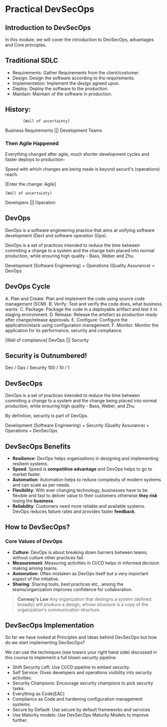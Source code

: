 # Practical DevSecOps

## Introduction to DevSecOps

In this module, we will cover the introduction to DevSecOps, advantages and Core principles.

## Traditional SDLC

- Requirements: Gather Requirements from the client/costumer.
- Design: Design the software according to the requirements.
- Implementation: Implement the design agreed upon.
- Deploy: Deploy the software to the production.
- Maintain: Maintain of the software in production.

## History:
            
            [Wall of uncertainty]
Business Requirements ||| Development Teams 

### Then Agile Happened

Everything changed after agile, much shorter development cycles and faster deploys to production-

Speed with which changes are being made is beyond securit's (operations) reach.

[Enter the change: Agile]

    [Wall of uncertainty]
Developers ||| Operation

## DevOps

DevOps is a software engineering practice that aims at unifying software development (Dev) and software operation (Ops).

DevOps is a set of practices intended to reduce the time between commiting a change to a system and the change bein placed into normal production, while ensuring high quality - Bass, Weber and Zhu.

Development (Software Engineering) + Operations (Quality Assurance) = DevOps

## DevOps Cycle

A. Plan and Create: Plan and implement the code using source code management (SCM).
B. Verify: Test and verify the code does, what business wants.
C. Package: Package the code in a deployable artifact and test it in staging environment.
D. Release: Release the artefact as production ready after change/release approvals.
E. Configure: Configure the application/stack using configuration management.
F. Monitor: Monitor the application for its performance, security and compliance.

 [Wall of compliance]
DevOps ||| Security

## Security is Outnumbered!

Dev / Ops / Security
100 / 10  / 1

## DevSecOps

DevOps is a set of practices intended to reduce the time between commiting a change to a system and the change being placed into normal production, while ensuring high quality - Bass, Weber, and Zhu.

By definition, security is part of DevOps.

Development (Software Engineering) + Security (Quality Assurance) + Operations = DevSecOps

## DevSecOps Benefits

- **Resilience**: DevOps helps organisations in designing and implementing resilient systems.
- **Speed**: Speed is **competitive advantage** and DevOps helps to go to market faster.
- **Automation**: Automation helps to reduce complexity of modern systems and can scale as per needs.
- **Flexibility**: With ever changing technology, businesses have to be flexible and fast to deliver value to their customers otherwise **they risk** losing the **business**.
- **Reliability**: Customers need more reliable and available systems. DevOps reduces failure rates and provides faster **feedback**.

## How to DevSecOps?

### Core Values of DevOps

- **Culture**: DevOps is about breaking down barriers between teams; without culture other practices fail.
- **Measurement**: Measuring activities in CI/CD helps in informed decision making among teams.
- **Automation**: Often mistaken as DevOps itself but a very important aspect of the initiative.
- **Sharing**: Sharing tools, best practices etc,. among the teams/organization improves confidence for collaboration.

> **Conway's Law**
> Any organization that desingns a system (defined broadly) will produce a design, whose structure is a copy of the organization's communication structure.

## DevSecOps Implementation

So far we have looked at Principles and Ideas behind DevSecOps but how do we start implementing DevSecOps?

We can use the techniques (see towers your right hand side) discussed in this course to implement a full blown security pipeline.

- Shift Security Left: Use CI/CD pipeline to embed security.
- Self Service: Gives developers and operations visibility into security activities.
- Security Champions: Encourage security champions to pick security tasks.
- Everything as Code(EAC)
- Compliance as Code and hardening configuration management systems.
- Secure by Default: Use secure by default frameworks and services
- Use Maturity models: Use DevSecOps Maturity Models to improve further. 